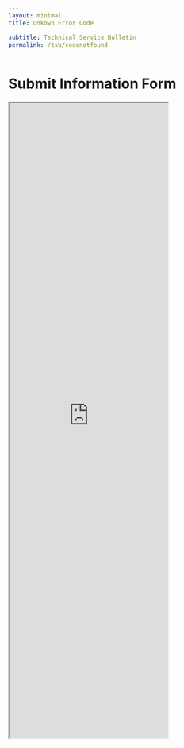 ```yaml
---
layout: minimal
title: Unkown Error Code

subtitle: Technical Service Bulletin
permalink: /tsb/codenotfound
---
```


<h3 id="errorCode"></h3>

<script>
    // Function to extract URL parameters
    function getUrlParameter(name) {
        name = name.replace(/[\[]/, '\\[').replace(/[\]]/, '\\]');
        var regex = new RegExp('[\\?&]' + name + '=([^&#]*)');
        var results = regex.exec(window.location.search);
        return results === null ? '' : decodeURIComponent(results[1].replace(/\+/g, ' '));
    };

    // Get the error code from URL parameter
    var errorId = getUrlParameter('errorId');
    // Update the text on the page
    var errorCodeElement = document.getElementById('errorCode');
    errorCodeElement.textContent = 'Error Code: ' + errorId;
</script>

# Submit Information Form
<iframe src="https://www.appsheet.com/start/8aff849a-8d48-4493-b485-a85a81b1d059?refresh=1&wipe=1" width="320" height="1280"/>
